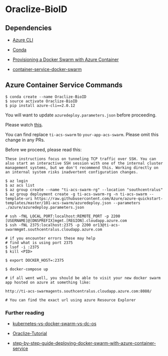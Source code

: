 # Oraclize-BioID

## Dependencies

* [Azure CLI](https://github.com/Azure/azure-cli)
* [Conda](https://www.continuum.io/downloads)

* [Provisioning a Docker Swarm with Azure Container ](https://www.youtube.com/watch?v=DPpQcmIM9Gs)
* [container-service-docker-swarm](https://docs.microsoft.com/en-us/azure/container-service/dcos-swarm/container-service-docker-swarm)

## Azure Container Service Commands

```
$ conda create --name Oraclize-BioID
$ source activate Oraclize-BioID
$ pip install azure-cli==2.0.12
```

You will want to update `azuredeploy.parameters.json` before proceeding.

Please watch [this](https://www.youtube.com/watch?v=DPpQcmIM9Gs&spfreload=10).

You can find replace `ti-acs-swarm` to `your-app-acs-swarm`. Please omit this change in any PRs.

Before we proceed, please read this:

```
These instructions focus on tunneling TCP traffic over SSH. You can also start an interactive SSH session with one of the internal cluster management systems, but we don't recommend this. Working directly on an internal system risks inadvertent configuration changes.
```

```
$ az login
$ az acs list
$ az group create --name "ti-acs-swarm-rg" --location "southcentralus"
$ az group deployment create -g ti-acs-swarm-rg -n ti-acs-swarm --template-uri https://raw.githubusercontent.com/Azure/azure-quickstart-templates/master/101-acs-swarm/azuredeploy.json --parameters ./azure/azuredeploy.parameters.json

# ssh -fNL LOCAL_PORT:localhost:REMOTE_PORT -p 2200 [USERNAME]@[DNSPREFIX]mgmt.[REGION].cloudapp.azure.com
$ ssh -fNL 2375:localhost:2375 -p 2200 or13@ti-acs-swarmmgmt.southcentralus.cloudapp.azure.com

# if you encounter errors these may help
# find what is using port 2375
$ lsof -i :2375
$ kill <PID>

$ export DOCKER_HOST=:2375

$ docker-compose up

# if all went well, you should be able to visit your new docker swarm app hosted on azure at something like:

http://ti-acs-swarmagents.southcentralus.cloudapp.azure.com:8080/

# You can find the exact url using azure Resource Explorer

```

### Further reading

* [kubernetes-vs-docker-swarm-vs-dc-os](https://blog.netsil.com/kubernetes-vs-docker-swarm-vs-dc-os-may-2017-orchestrator-shootout-fdc59c28ec16)
* [Oraclize-Tutorial](https://github.com/johnhckuo/Oraclize-Tutorial)

* [step-by-step-guide-deploying-docker-swarm-with-azure-container-service](http://cloudify.co/2016/11/22/step-by-step-guide-deploying-docker-swarm-with-azure-container-service.html)
